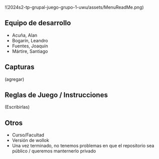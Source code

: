 !(2024s2-tp-grupal-juego-grupo-1-uwu/assets/MenuReadMe.png)

## Equipo de desarrollo

- Acuña, Alan
- Bogarín, Leandro
- Fuentes, Joaquín
- Mártire, Santiago

## Capturas

(agregar)

## Reglas de Juego / Instrucciones

(Escribirlas)


## Otros

- Curso/Facultad
- Versión de wollok
- Una vez terminado, no tenemos problemas en que el repositorio sea público / queremos manternerlo privado
